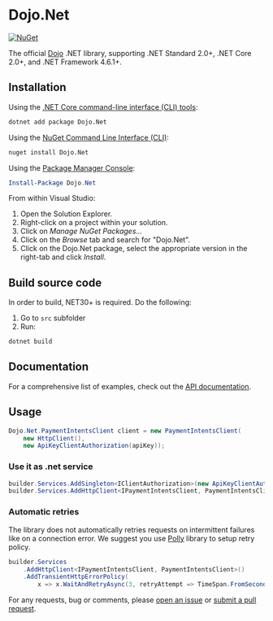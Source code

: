 # Dojo.Net

[![NuGet](https://img.shields.io/nuget/v/dojo.net.svg)](https://www.nuget.org/packages/Dojo.net/)

The official [Dojo][dojo] .NET library, supporting .NET Standard 2.0+, .NET Core 2.0+, and .NET Framework 4.6.1+.

## Installation

Using the [.NET Core command-line interface (CLI) tools][dotnet-core-cli-tools]:

```sh
dotnet add package Dojo.Net
```

Using the [NuGet Command Line Interface (CLI)][nuget-cli]:

```sh
nuget install Dojo.Net
```

Using the [Package Manager Console][package-manager-console]:

```powershell
Install-Package Dojo.Net
```

From within Visual Studio:

1. Open the Solution Explorer.
2. Right-click on a project within your solution.
3. Click on *Manage NuGet Packages...*
4. Click on the *Browse* tab and search for "Dojo.Net".
5. Click on the Dojo.Net package, select the appropriate version in the
   right-tab and click *Install*.

## Build source code

In order to build, NET30+ is required. Do the following:

1. Go to `src` subfolder
2. Run:

```sh
dotnet build
```

## Documentation

For a comprehensive list of examples, check out the [API
documentation][api-docs].

## Usage

```c#
Dojo.Net.PaymentIntentsClient client = new PaymentIntentsClient(
    new HttpClient(),
    new ApiKeyClientAuthorization(apiKey));
```

### Use it as .net service

```c#
builder.Services.AddSingleton<IClientAuthorization>(new ApiKeyClientAuthorization(apiKey));
builder.Services.AddHttpClient<IPaymentIntentsClient, PaymentIntentsClient>();
```

### Automatic retries

The library does not automatically retries requests on intermittent failures like on a
connection error. We suggest you use [Polly][polly] library to setup retry policy.

```c#
builder.Services
    .AddHttpClient<IPaymentIntentsClient, PaymentIntentsClient>()
    .AddTransientHttpErrorPolicy(
        x => x.WaitAndRetryAsync(3, retryAttempt => TimeSpan.FromSeconds(Math.Pow(3, retryAttempt))));
```

For any requests, bug or comments, please [open an issue][issues] or [submit a
pull request][pulls].

[api-docs]: https://docs.dojo.tech
[dotnet-core-cli-tools]: https://docs.microsoft.com/en-us/dotnet/core/tools/
[issues]: https://github.com/dojo-engineering/Dojo.Net/issues
[nuget-cli]: https://docs.microsoft.com/en-us/nuget/tools/nuget-exe-cli-reference
[package-manager-console]: https://docs.microsoft.com/en-us/nuget/tools/package-manager-console
[pulls]: https://github.com/dojo-engineering/Dojo.Net/pulls
[dojo]: https://dojo.tech
[polly]: https://docs.microsoft.com/en-us/dotnet/architecture/microservices/implement-resilient-applications/implement-http-call-retries-exponential-backoff-polly